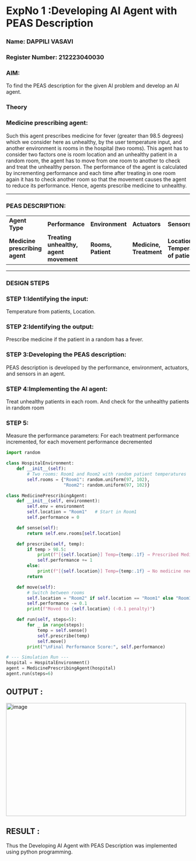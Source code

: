 <h1>ExpNo 1 :Developing AI Agent with PEAS Description</h1>
<h3>Name: DAPPILI VASAVI</h3>
<h3>Register Number: 212223040030</h3>
<h3>AIM:</h3>
<p>To find the PEAS description for the given AI problem and develop an AI agent.</p>
<h3>Theory</h3>
<h3>Medicine prescribing agent:</h3>
<p>Such this agent prescribes medicine for fever (greater than 98.5 degrees) which we consider here as unhealthy, by the user temperature input, and another environment is rooms in the hospital (two rooms). This agent has to consider two factors one is room location and an unhealthy patient in a random room, the agent has to move from one room to another to check and treat the unhealthy person. The performance of the agent is calculated by incrementing performance and each time after treating in one room again it has to check another room so that the movement causes the agent to reduce its performance. Hence, agents prescribe medicine to unhealthy.</p>
<hr>
<h3>PEAS DESCRIPTION:</h3>
<table>
  <tr>
    <td><strong>Agent Type</strong></td>
    <td><strong>Performance</strong></td>
     <td><strong>Environment</strong></td>
    <td><strong>Actuators</strong></td>
    <td><strong>Sensors</strong></td>
  </tr>
    <tr>
    <td><strong>Medicine prescribing agent</strong></td>
    <td><strong>Treating unhealthy, agent movement</strong></td>
     <td><strong>Rooms, Patient</strong></td>
    <td><strong>Medicine, Treatment</strong></td>
    <td><strong>Location, Temperature of patient</strong></td>
  </tr>
</table>
<hr>
<H3>DESIGN STEPS</H3>
<h3>STEP 1:Identifying the input:</h3>
<p>Temperature from patients, Location.</p>
<h3>STEP 2:Identifying the output:</h3>
<p>Prescribe medicine if the patient in a random has a fever.</p>
<h3>STEP 3:Developing the PEAS description:</h3>
<p>PEAS description is developed by the performance, environment, actuators, and sensors in an agent.</p>
<h3>STEP 4:Implementing the AI agent:</h3>
<p>Treat unhealthy patients in each room. And check for the unhealthy patients in random room</p>
<h3>STEP 5:</h3>
<p>Measure the performance parameters: For each treatment performance incremented, for each movement performance decremented</p>


```python
import random

class HospitalEnvironment:
    def __init__(self):
        # Two rooms: Room1 and Room2 with random patient temperatures
        self.rooms = {"Room1": random.uniform(97, 102),
                      "Room2": random.uniform(97, 102)}

class MedicinePrescribingAgent:
    def __init__(self, environment):
        self.env = environment
        self.location = "Room1"   # Start in Room1
        self.performance = 0

    def sense(self):
        return self.env.rooms[self.location]

    def prescribe(self, temp):
        if temp > 98.5:
            print(f"[{self.location}] Temp={temp:.1f} → Prescribed Medicine ✅")
            self.performance += 1
        else:
            print(f"[{self.location}] Temp={temp:.1f} → No medicine needed")
        return

    def move(self):
        # Switch between rooms
        self.location = "Room2" if self.location == "Room1" else "Room1"
        self.performance -= 0.1
        print(f"Moved to {self.location} (-0.1 penalty)")

    def run(self, steps=5):
        for _ in range(steps):
            temp = self.sense()
            self.prescribe(temp)
            self.move()
        print("\nFinal Performance Score:", self.performance)

# --- Simulation Run ---
hospital = HospitalEnvironment()
agent = MedicinePrescribingAgent(hospital)
agent.run(steps=6)


```
## OUTPUT :
<img width="493" height="309" alt="image" src="https://github.com/user-attachments/assets/db1b596e-64dc-4109-9d9e-97c99f10bcb9" />



## RESULT :
Thus the Developing AI Agent with PEAS Description was implemented using python programming.

